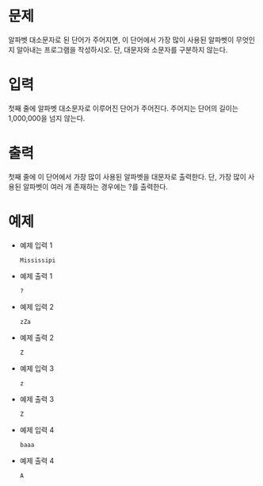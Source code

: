 # 문제
알파벳 대소문자로 된 단어가 주어지면, 이 단어에서 가장 많이 사용된 알파벳이 무엇인지 알아내는 프로그램을 작성하시오. 단, 대문자와 소문자를 구분하지 않는다.

# 입력
첫째 줄에 알파벳 대소문자로 이루어진 단어가 주어진다. 주어지는 단어의 길이는 1,000,000을 넘지 않는다.

# 출력
첫째 줄에 이 단어에서 가장 많이 사용된 알파벳을 대문자로 출력한다. 단, 가장 많이 사용된 알파벳이 여러 개 존재하는 경우에는 ?를 출력한다.

# 예제
- 예제 입력 1
    ``` 
    Mississipi
    ```
- 예제 출력 1 
    ```
    ?
    ```
- 예제 입력 2 
    ```
    zZa
    ```
- 예제 출력 2 
    ```
    Z
    ```
- 예제 입력 3 
    ```
    z
    ```
- 예제 출력 3 
    ```
    Z
    ```
- 예제 입력 4 
    ```
    baaa
    ```
- 예제 출력 4 
    ```
    A
    ```